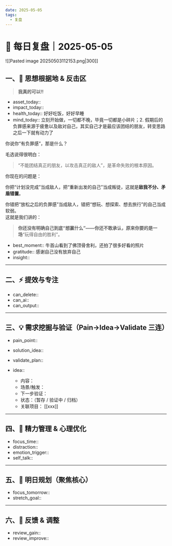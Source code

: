 ```yaml
---
date: 2025-05-05
tags:
  - 复盘
---
```

# 🧭 每日复盘｜2025-05-05

![[Pasted image 20250503112153.png|300]]


## 一、🚩 思想根据地 & 反击区

>**我真的可以!!**

- asset_today:: 
- impact_today::  
- health_today:: 好好吃饭，好好早睡
- mind_today:: 立刻开始做，一切都不晚，毕竟一切都是小碎片；2. 假期后的负罪感来源于疲惫以及敌对自己，其实自己才是最应该团结的朋友，转变思路之后一下就有动力了

你说你“有负罪感”，那是什么？

毛选说得很明白：

> “不能团结真正的朋友，以攻击真正的敌人”，是革命失败的根本原因。

你现在的问题是：

你把“计划没完成”当成敌人，把“重新出发的自己”当成叛徒，这就是**敌我不分、矛盾错置**。

你错把“放松之后的负罪感”当成敌人，错把“想玩、想探索、想去旅行”的自己当成软弱。  
这就是我们讲的：

> **你还没有明确自己到底“想赢什么”——你还不敢承认，原来你要的是一场**“玩得自由的胜利”。

- best_moment::  牛首山看到了佛顶骨舍利，还拍了很多好看的照片
- gratitude::  感谢自己没有放弃自己
- insight::  

---

## 二、⚡ 提效与专注

- can_delete::  
- can_ai::  
- can_output::  

---

## 三、💡 需求挖掘与验证（Pain→Idea→Validate 三连）

- pain_point::  
- solution_idea::  
- validate_plan::  

- idea::  
  - 内容：  
  - 场景/触发：  
  - 下一步验证：  
  - 状态：（暂存 / 验证中 / 归档）  
  - 关联项目： [[xxx]]

---

## 四、🌟 精力管理 & 心理优化

- focus_time::  
- distraction::  
- emotion_trigger::  
- self_talk::  

---

## 五、🎯 明日规划（聚焦核心）

- focus_tomorrow::  
- stretch_goal::  

---

## 六、🧠 反馈 & 调整

- review_gain::  
- review_improve::  
